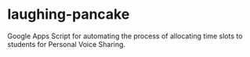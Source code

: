 # laughing-pancake
Google Apps Script for automating the process of allocating time slots to students for Personal Voice Sharing.
